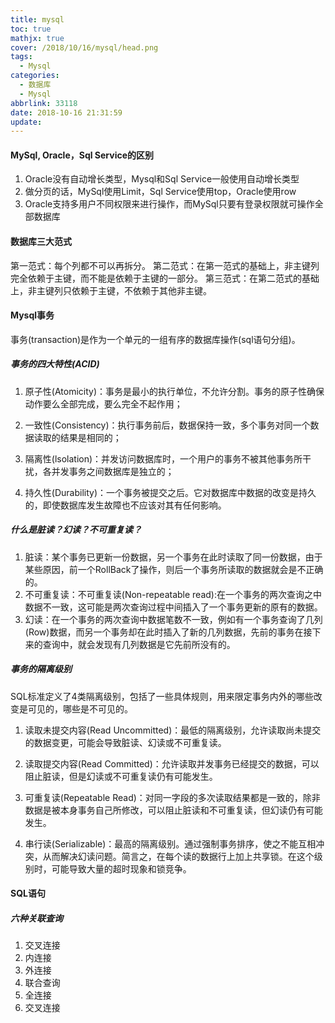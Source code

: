 ```yaml
---
title: mysql
toc: true
mathjx: true
cover: /2018/10/16/mysql/head.png
tags:
  - Mysql
categories:
  - 数据库
  - Mysql
abbrlink: 33118
date: 2018-10-16 21:31:59
update:
---
```

#### MySql, Oracle，Sql Service的区别
1. Oracle没有自动增长类型，Mysql和Sql Service一般使用自动增长类型
2. 做分页的话，MySql使用Limit，Sql Service使用top，Oracle使用row
3. Oracle支持多用户不同权限来进行操作，而MySql只要有登录权限就可操作全部数据库

#### 数据库三大范式
第一范式：每个列都不可以再拆分。
第二范式：在第一范式的基础上，非主键列完全依赖于主键，而不能是依赖于主键的一部分。
第三范式：在第二范式的基础上，非主键列只依赖于主键，不依赖于其他非主键。


#### Mysql事务
事务(transaction)是作为一个单元的一组有序的数据库操作(sql语句分组)。

##### 事务的四大特性(ACID)
1. 原子性(Atomicity)：事务是最小的执行单位，不允许分割。事务的原子性确保动作要么全部完成，要么完全不起作用；

2. 一致性(Consistency)：执行事务前后，数据保持一致，多个事务对同一个数据读取的结果是相同的；

3. 隔离性(lsolation)：并发访问数据库时，一个用户的事务不被其他事务所干扰，各并发事务之间数据库是独立的；

4. 持久性(Durability)：一个事务被提交之后。它对数据库中数据的改变是持久的，即使数据库发生故障也不应该对其有任何影响。

##### 什么是脏读？幻读？不可重复读？
1. 脏读：某个事务已更新一份数据，另一个事务在此时读取了同一份数据，由于某些原因，前一个RollBack了操作，则后一个事务所读取的数据就会是不正确的。
2. 不可重复读：不可重复读(Non-repeatable read):在一个事务的两次查询之中数据不一致，这可能是两次查询过程中间插入了一个事务更新的原有的数据。
3. 幻读：在一个事务的两次查询中数据笔数不一致，例如有一个事务查询了几列(Row)数据，而另一个事务却在此时插入了新的几列数据，先前的事务在接下来的查询中，就会发现有几列数据是它先前所没有的。


##### 事务的隔离级别
SQL标准定义了4类隔离级别，包括了一些具体规则，用来限定事务内外的哪些改变是可见的，哪些是不可见的。

1. 读取未提交内容(Read Uncommitted)：最低的隔离级别，允许读取尚未提交的数据变更，可能会导致脏读、幻读或不可重复读。

2. 读取提交内容(Read Committed)：允许读取并发事务已经提交的数据，可以阻止脏读，但是幻读或不可重复读仍有可能发生。

3. 可重复读(Repeatable Read)：对同一字段的多次读取结果都是一致的，除非数据是被本身事务自己所修改，可以阻止脏读和不可重复读，但幻读仍有可能发生。

4. 串行读(Serializable)：最高的隔离级别。通过强制事务排序，使之不能互相冲突，从而解决幻读问题。简言之，在每个读的数据行上加上共享锁。在这个级别时，可能导致大量的超时现象和锁竞争。

#### SQL语句
##### 六种关联查询
1. 交叉连接
2. 内连接
3. 外连接
4. 联合查询
5. 全连接
6. 交叉连接

